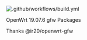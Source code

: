 ![.github/workflows/build.yml](https://github.com/mwftts/openwrt-gfw/workflows/.github/workflows/build.yml/badge.svg)

OpenWrt 19.07.6 gfw Packages

Thanks @ir20/openwrt-gfw
